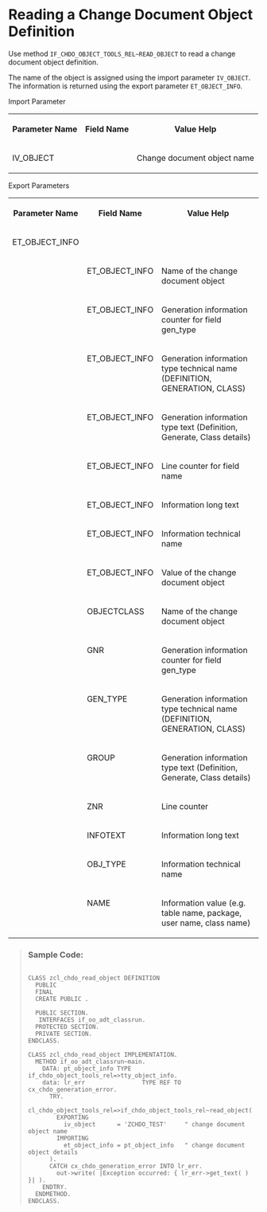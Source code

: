 <!-- loio798cf04e151f4b4f91eaa1bde8f65856 -->

# Reading a Change Document Object Definition

Use method `IF_CHDO_OBJECT_TOOLS_REL~READ_OBJECT` to read a change document object definition.

The name of the object is assigned using the import parameter `IV_OBJECT`. The information is returned using the export parameter `ET_OBJECT_INFO`.

<a name="loio798cf04e151f4b4f91eaa1bde8f65856__table_tlz_gwv_2jb"/>Import Parameter


<table>
<tr>
<th valign="top">

Parameter Name



</th>
<th valign="top">

Field Name



</th>
<th valign="top">

Value Help



</th>
</tr>
<tr>
<td valign="top">

IV\_OBJECT



</td>
<td valign="top">

 



</td>
<td valign="top">

Change document object name



</td>
</tr>
</table>

<a name="loio798cf04e151f4b4f91eaa1bde8f65856__table_hcr_lwv_2jb"/>Export Parameters


<table>
<tr>
<th valign="top">

Parameter Name



</th>
<th valign="top">

Field Name



</th>
<th valign="top">

Value Help



</th>
</tr>
<tr>
<td valign="top">

ET\_OBJECT\_INFO



</td>
<td valign="top">

 



</td>
<td valign="top">

 



</td>
</tr>
<tr>
<td valign="top">

 



</td>
<td valign="top">

ET\_OBJECT\_INFO



</td>
<td valign="top">

Name of the change document object



</td>
</tr>
<tr>
<td valign="top">

 



</td>
<td valign="top">

ET\_OBJECT\_INFO



</td>
<td valign="top">

Generation information counter for field gen\_type



</td>
</tr>
<tr>
<td valign="top">

 



</td>
<td valign="top">

ET\_OBJECT\_INFO



</td>
<td valign="top">

Generation information type technical name \(DEFINITION, GENERATION, CLASS\)



</td>
</tr>
<tr>
<td valign="top">

 



</td>
<td valign="top">

ET\_OBJECT\_INFO



</td>
<td valign="top">

Generation information type text \(Definition, Generate, Class details\)



</td>
</tr>
<tr>
<td valign="top">

 



</td>
<td valign="top">

ET\_OBJECT\_INFO



</td>
<td valign="top">

Line counter for field name



</td>
</tr>
<tr>
<td valign="top">

 



</td>
<td valign="top">

ET\_OBJECT\_INFO



</td>
<td valign="top">

Information long text



</td>
</tr>
<tr>
<td valign="top">

 



</td>
<td valign="top">

ET\_OBJECT\_INFO



</td>
<td valign="top">

Information technical name



</td>
</tr>
<tr>
<td valign="top">

 



</td>
<td valign="top">

ET\_OBJECT\_INFO



</td>
<td valign="top">

Value of the change document object



</td>
</tr>
<tr>
<td valign="top">



</td>
<td valign="top">

OBJECTCLASS



</td>
<td valign="top">

Name of the change document object



</td>
</tr>
<tr>
<td valign="top">



</td>
<td valign="top">

GNR



</td>
<td valign="top">

Generation information counter for field gen\_type



</td>
</tr>
<tr>
<td valign="top">



</td>
<td valign="top">

GEN\_TYPE



</td>
<td valign="top">

Generation information type technical name \(DEFINITION, GENERATION, CLASS\)



</td>
</tr>
<tr>
<td valign="top">



</td>
<td valign="top">

GROUP



</td>
<td valign="top">

Generation information type text \(Definition, Generate, Class details\)



</td>
</tr>
<tr>
<td valign="top">



</td>
<td valign="top">

ZNR



</td>
<td valign="top">

Line counter



</td>
</tr>
<tr>
<td valign="top">



</td>
<td valign="top">

INFOTEXT



</td>
<td valign="top">

Information long text



</td>
</tr>
<tr>
<td valign="top">



</td>
<td valign="top">

OBJ\_TYPE



</td>
<td valign="top">

Information technical name



</td>
</tr>
<tr>
<td valign="top">



</td>
<td valign="top">

NAME



</td>
<td valign="top">

Information value \(e.g. table name, package, user name, class name\)



</td>
</tr>
</table>

> ### Sample Code:  
> ```lang-abap
> 
> CLASS zcl_chdo_read_object DEFINITION
>   PUBLIC
>   FINAL
>   CREATE PUBLIC .
> 
>   PUBLIC SECTION.
>    INTERFACES if_oo_adt_classrun.
>   PROTECTED SECTION.
>   PRIVATE SECTION.
> ENDCLASS.
> 
> CLASS zcl_chdo_read_object IMPLEMENTATION.
>   METHOD if_oo_adt_classrun~main.
>     DATA: pt_object_info TYPE if_chdo_object_tools_rel=>tty_object_info.
>     data: lr_err                TYPE REF TO cx_chdo_generation_error.
>       TRY.
>       cl_chdo_object_tools_rel=>if_chdo_object_tools_rel~read_object(
>         EXPORTING
>           iv_object      = 'ZCHDO_TEST'     " change document object name
>         IMPORTING
>           et_object_info = pt_object_info   " change document object details
>       ).
>       CATCH cx_chdo_generation_error INTO lr_err.
>         out->write( |Exception occurred: { lr_err->get_text( ) }| ).
>     ENDTRY.
>   ENDMETHOD.
> ENDCLASS.
> 
> ```

